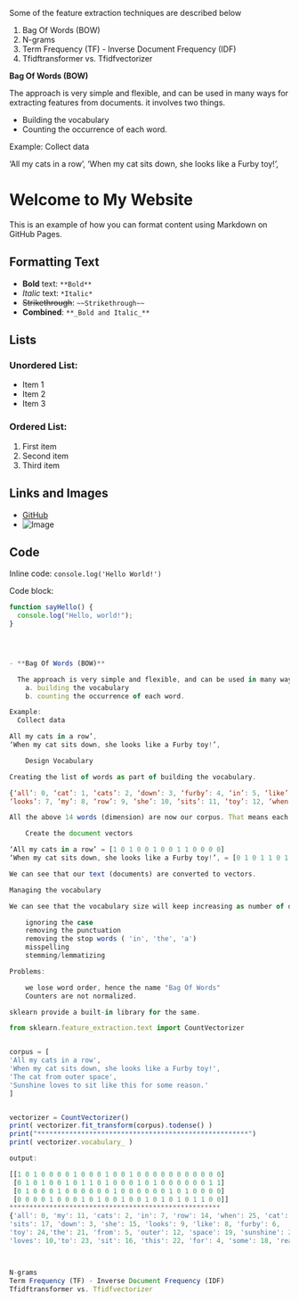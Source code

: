 Some of the feature extraction techniques are described below
  1. Bag Of Words (BOW)
  2. N-grams
  3. Term Frequency (TF) - Inverse Document Frequency (IDF)
  4. Tfidftransformer vs. Tfidfvectorizer


**Bag Of Words (BOW)**

The approach is very simple and flexible, and can be used in many ways for extracting features from documents. it involves two things.
- Building the vocabulary
- Counting the occurrence of each word.

Example:
  Collect data

‘All my cats in a row’,
‘When my cat sits down, she looks like a Furby toy!’,


# Welcome to My Website

This is an example of how you can format content using Markdown on GitHub Pages.

## Formatting Text

- **Bold** text: `**Bold**`
- *Italic* text: `*Italic*`
- ~~Strikethrough~~: `~~Strikethrough~~`
- **Combined**: `**_Bold and Italic_**`

## Lists

### Unordered List:
- Item 1
- Item 2
- Item 3

### Ordered List:
1. First item
2. Second item
3. Third item

## Links and Images

- [GitHub](https://github.com)
- ![Image](https://via.placeholder.com/150)

## Code

Inline code: `console.log('Hello World!')`

Code block:
```javascript
function sayHello() {
  console.log("Hello, world!");
}




- **Bag Of Words (BOW)**

  The approach is very simple and flexible, and can be used in many ways for extracting features from documents. it involves two things.
    a. building the vocabulary
    b. counting the occurrence of each word.

Example:
  Collect data

All my cats in a row’,
‘When my cat sits down, she looks like a Furby toy!’,

    Design Vocabulary

Creating the list of words as part of building the vocabulary.

{‘all’: 0, ‘cat’: 1, ‘cats’: 2, ‘down’: 3, ‘furby’: 4, ‘in’: 5, ‘like’: 6, 
‘looks’: 7, ‘my’: 8, ‘row’: 9, ‘she’: 10, ‘sits’: 11, ‘toy’: 12, ‘when’: 13 }

All the above 14 words (dimension) are now our corpus. That means each sentence/document is represented with a length of 14 elements.

    Create the document vectors

‘All my cats in a row’ = [1 0 1 0 0 1 0 0 1 1 0 0 0 0]
‘When my cat sits down, she looks like a Furby toy!’, = [0 1 0 1 1 0 1 1 1 0 1 1 1 1]

We can see that our text (documents) are converted to vectors.

Managing the vocabulary

We can see that the vocabulary size will keep increasing as number of documents increases. We can manage the vocabulary by doing the following.

    ignoring the case
    removing the punctuation
    removing the stop words ( 'in', 'the', 'a')
    misspelling
    stemming/lemmatizing

Problems:

    we lose word order, hence the name "Bag Of Words"
    Counters are not normalized.

sklearn provide a built-in library for the same.

from sklearn.feature_extraction.text import CountVectorizer


corpus = [
'All my cats in a row',
'When my cat sits down, she looks like a Furby toy!',
'The cat from outer space',
'Sunshine loves to sit like this for some reason.'
]


vectorizer = CountVectorizer()
print( vectorizer.fit_transform(corpus).todense() )
print("*****************************************************")
print( vectorizer.vocabulary_ ) 

output:

[[1 0 1 0 0 0 0 1 0 0 0 1 0 0 1 0 0 0 0 0 0 0 0 0 0 0]
 [0 1 0 1 0 0 1 0 1 1 0 1 0 0 0 1 0 1 0 0 0 0 0 0 1 1]
 [0 1 0 0 0 1 0 0 0 0 0 0 1 0 0 0 0 0 0 1 0 1 0 0 0 0]
 [0 0 0 0 1 0 0 0 1 0 1 0 0 1 0 0 1 0 1 0 1 0 1 1 0 0]]
*****************************************************
{'all': 0, 'my': 11, 'cats': 2, 'in': 7, 'row': 14, 'when': 25, 'cat': 1, 
'sits': 17, 'down': 3, 'she': 15, 'looks': 9, 'like': 8, 'furby': 6, 
'toy': 24,'the': 21, 'from': 5, 'outer': 12, 'space': 19, 'sunshine': 20,
'loves': 10,'to': 23, 'sit': 16, 'this': 22, 'for': 4, 'some': 18, 'reason': 13}



N-grams
Term Frequency (TF) - Inverse Document Frequency (IDF)
Tfidftransformer vs. Tfidfvectorizer
